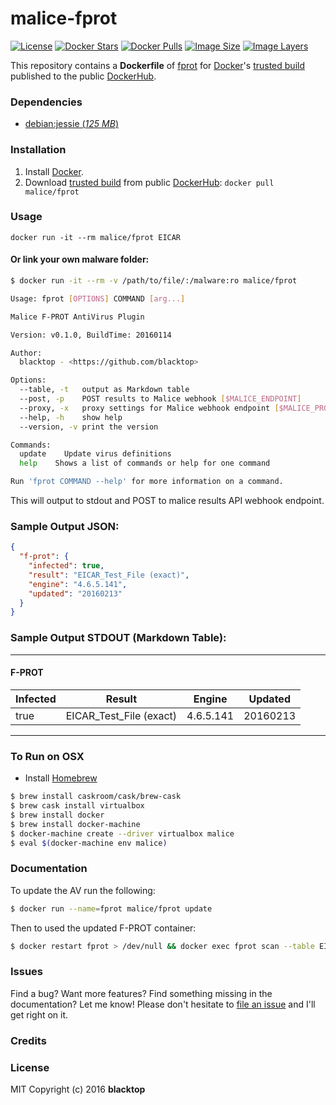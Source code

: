 # malice-fprot

[![License](http://img.shields.io/:license-mit-blue.svg)](http://doge.mit-license.org)
[![Docker Stars](https://img.shields.io/docker/stars/malice/fprot.svg)][hub]
[![Docker Pulls](https://img.shields.io/docker/pulls/malice/fprot.svg)][hub]
[![Image Size](https://img.shields.io/imagelayers/image-size/malice/fprot/latest.svg)](https://imagelayers.io/?images=malice/fprot:latest)
[![Image Layers](https://img.shields.io/imagelayers/layers/malice/fprot/latest.svg)](https://imagelayers.io/?images=malice/fprot:latest)

This repository contains a **Dockerfile** of [fprot](http://www.fprot.net/lang/en/) for [Docker](https://www.docker.io/)'s [trusted build](https://index.docker.io/u/malice/fprot/) published to the public [DockerHub](https://index.docker.io/).

### Dependencies

* [debian:jessie (*125 MB*)](https://index.docker.io/_/debian/)

### Installation

1. Install [Docker](https://www.docker.io/).
2. Download [trusted build](https://hub.docker.com/r/malice/fprot/) from public [DockerHub](https://hub.docker.com): `docker pull malice/fprot`

### Usage

    docker run -it --rm malice/fprot EICAR

#### Or link your own malware folder:
```bash
$ docker run -it --rm -v /path/to/file/:/malware:ro malice/fprot

Usage: fprot [OPTIONS] COMMAND [arg...]

Malice F-PROT AntiVirus Plugin

Version: v0.1.0, BuildTime: 20160114

Author:
  blacktop - <https://github.com/blacktop>

Options:
  --table, -t	output as Markdown table
  --post, -p	POST results to Malice webhook [$MALICE_ENDPOINT]
  --proxy, -x	proxy settings for Malice webhook endpoint [$MALICE_PROXY]
  --help, -h	show help
  --version, -v	print the version

Commands:
  update	Update virus definitions
  help	  Shows a list of commands or help for one command

Run 'fprot COMMAND --help' for more information on a command.
```

This will output to stdout and POST to malice results API webhook endpoint.

### Sample Output JSON:
```json
{
  "f-prot": {
    "infected": true,
    "result": "EICAR_Test_File (exact)",
    "engine": "4.6.5.141",
    "updated": "20160213"
  }
}
```
### Sample Output STDOUT (Markdown Table):
---
#### F-PROT
| Infected | Result                  | Engine    | Updated    |
| -------- | ----------------------- | --------- | ---------- |
| true     | EICAR_Test_File (exact) | 4.6.5.141 | 20160213   |
---
### To Run on OSX
 - Install [Homebrew](http://brew.sh)

```bash
$ brew install caskroom/cask/brew-cask
$ brew cask install virtualbox
$ brew install docker
$ brew install docker-machine
$ docker-machine create --driver virtualbox malice
$ eval $(docker-machine env malice)
```

### Documentation
To update the AV run the following:
```bash
$ docker run --name=fprot malice/fprot update
```
Then to used the updated F-PROT container:
```bash
$ docker restart fprot > /dev/null && docker exec fprot scan --table EICAR
```

### Issues

Find a bug? Want more features? Find something missing in the documentation? Let me know! Please don't hesitate to [file an issue](https://github.com/maliceio/malice-av/issues/new) and I'll get right on it.

### Credits

### License
MIT Copyright (c) 2016 **blacktop**

[hub]: https://hub.docker.com/r/malice/fprot/
